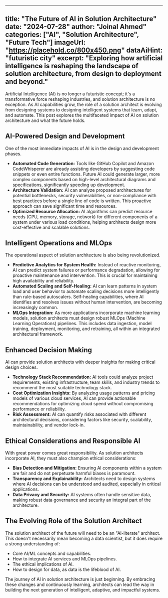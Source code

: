 
---
title: "The Future of AI in Solution Architecture"
date: "2024-07-28"
author: "Joinal Ahmed"
categories: ["AI", "Solution Architecture", "Future Tech"]
imageUrl: "https://placehold.co/800x450.png"
dataAiHint: "futuristic city"
excerpt: "Exploring how artificial intelligence is reshaping the landscape of solution architecture, from design to deployment and beyond."
---

Artificial Intelligence (AI) is no longer a futuristic concept; it's a transformative force reshaping industries, and solution architecture is no exception. As AI capabilities grow, the role of a solution architect is evolving from designing systems to designing intelligent systems that learn, adapt, and automate. This post explores the multifaceted impact of AI on solution architecture and what the future holds.

## AI-Powered Design and Development

One of the most immediate impacts of AI is in the design and development phases.
*   **Automated Code Generation:** Tools like GitHub Copilot and Amazon CodeWhisperer are already assisting developers by suggesting code snippets or even entire functions. Future AI could generate larger, more complex components based on high-level architectural diagrams and specifications, significantly speeding up development.
*   **Architecture Validation:** AI can analyze proposed architectures for potential bottlenecks, security vulnerabilities, or non-compliance with best practices before a single line of code is written. This proactive approach can save significant time and resources.
*   **Optimized Resource Allocation:** AI algorithms can predict resource needs (CPU, memory, storage, network) for different components of a system under various load conditions, helping architects design more cost-effective and scalable solutions.

## Intelligent Operations and MLOps

The operational aspect of solution architecture is also being revolutionized.
*   **Predictive Analytics for System Health:** Instead of reactive monitoring, AI can predict system failures or performance degradation, allowing for proactive maintenance and intervention. This is crucial for maintaining high availability and reliability.
*   **Automated Scaling and Self-Healing:** AI can learn patterns in system load and user behavior to automate scaling decisions more intelligently than rule-based autoscalers. Self-healing capabilities, where AI identifies and resolves issues without human intervention, are becoming increasingly common.
*   **MLOps Integration:** As more applications incorporate machine learning models, solution architects must design robust MLOps (Machine Learning Operations) pipelines. This includes data ingestion, model training, deployment, monitoring, and retraining, all within an integrated architectural framework.

## Enhanced Decision Making

AI can provide solution architects with deeper insights for making critical design choices.
*   **Technology Stack Recommendation:** AI tools could analyze project requirements, existing infrastructure, team skills, and industry trends to recommend the most suitable technology stack.
*   **Cost Optimization Insights:** By analyzing usage patterns and pricing models of various cloud services, AI can provide actionable recommendations for optimizing cloud spend without compromising performance or reliability.
*   **Risk Assessment:** AI can quantify risks associated with different architectural decisions, considering factors like security, scalability, maintainability, and vendor lock-in.

## Ethical Considerations and Responsible AI

With great power comes great responsibility. As solution architects incorporate AI, they must also champion ethical considerations:
*   **Bias Detection and Mitigation:** Ensuring AI components within a system are fair and do not perpetuate harmful biases is paramount.
*   **Transparency and Explainability:** Architects need to design systems where AI decisions can be understood and audited, especially in critical applications.
*   **Data Privacy and Security:** AI systems often handle sensitive data, making robust data governance and security an integral part of the architecture.

## The Evolving Role of the Solution Architect

The solution architect of the future will need to be an "AI-literate" architect. This doesn't necessarily mean becoming a data scientist, but it does require a strong understanding of:
*   Core AI/ML concepts and capabilities.
*   How to integrate AI services and MLOps pipelines.
*   The ethical implications of AI.
*   How to design for data, as data is the lifeblood of AI.

The journey of AI in solution architecture is just beginning. By embracing these changes and continuously learning, architects can lead the way in building the next generation of intelligent, adaptive, and impactful systems.
```